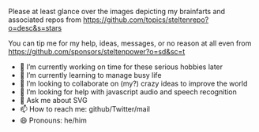 Please at least glance over the images depicting my brainfarts and associated repos from https://github.com/topics/steltenrepo?o=desc&s=stars

You can tip me for my help, ideas, messages, or no reason at all even from https://github.com/sponsors/steltenpower?o=sd&sc=t

- 🔭 I’m currently working on time for these serious hobbies later
- 🌱 I’m currently learning to manage busy life
- 👯 I’m looking to collaborate on (my?) crazy ideas to improve the world
- 🤔 I’m looking for help with javascript audio and speech recognition
- 💬 Ask me about SVG
- 📫 How to reach me: github/Twitter/mail
- 😄 Pronouns: he/him
